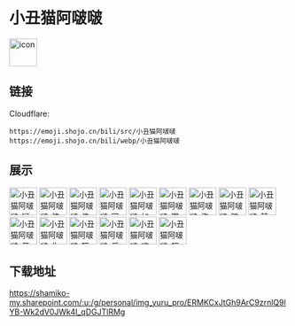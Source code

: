 # 小丑猫阿啵啵
<img src="https://emoji.shojo.cn/bili/src/小丑猫阿啵啵/icon.png" width="50" height="50" alt="icon">

## 链接
Cloudflare:
```
https://emoji.shojo.cn/bili/src/小丑猫阿啵啵
https://emoji.shojo.cn/bili/webp/小丑猫阿啵啵
```
## 展示
<img src="https://emoji.shojo.cn/bili/src/小丑猫阿啵啵/小丑猫阿啵啵-疑问.png" width="50" height="50" alt="小丑猫阿啵啵-疑问">
<img src="https://emoji.shojo.cn/bili/src/小丑猫阿啵啵/小丑猫阿啵啵-惊喜.png" width="50" height="50" alt="小丑猫阿啵啵-惊喜">
<img src="https://emoji.shojo.cn/bili/src/小丑猫阿啵啵/小丑猫阿啵啵-伸懒腰.png" width="50" height="50" alt="小丑猫阿啵啵-伸懒腰">
<img src="https://emoji.shojo.cn/bili/src/小丑猫阿啵啵/小丑猫阿啵啵-困困困.png" width="50" height="50" alt="小丑猫阿啵啵-困困困">
<img src="https://emoji.shojo.cn/bili/src/小丑猫阿啵啵/小丑猫阿啵啵-加油加油.png" width="50" height="50" alt="小丑猫阿啵啵-加油加油">
<img src="https://emoji.shojo.cn/bili/src/小丑猫阿啵啵/小丑猫阿啵啵-猫猫卖萌.png" width="50" height="50" alt="小丑猫阿啵啵-猫猫卖萌">
<img src="https://emoji.shojo.cn/bili/src/小丑猫阿啵啵/小丑猫阿啵啵-伤心.png" width="50" height="50" alt="小丑猫阿啵啵-伤心">
<img src="https://emoji.shojo.cn/bili/src/小丑猫阿啵啵/小丑猫阿啵啵-暗中观察.png" width="50" height="50" alt="小丑猫阿啵啵-暗中观察">
<img src="https://emoji.shojo.cn/bili/src/小丑猫阿啵啵/小丑猫阿啵啵-赞.png" width="50" height="50" alt="小丑猫阿啵啵-赞">
<img src="https://emoji.shojo.cn/bili/src/小丑猫阿啵啵/小丑猫阿啵啵-开心.png" width="50" height="50" alt="小丑猫阿啵啵-开心">
<img src="https://emoji.shojo.cn/bili/src/小丑猫阿啵啵/小丑猫阿啵啵-生气.png" width="50" height="50" alt="小丑猫阿啵啵-生气">
<img src="https://emoji.shojo.cn/bili/src/小丑猫阿啵啵/小丑猫阿啵啵-吓晕.png" width="50" height="50" alt="小丑猫阿啵啵-吓晕">
<img src="https://emoji.shojo.cn/bili/src/小丑猫阿啵啵/小丑猫阿啵啵-爱心.png" width="50" height="50" alt="小丑猫阿啵啵-爱心">
<img src="https://emoji.shojo.cn/bili/src/小丑猫阿啵啵/小丑猫阿啵啵-嗨.png" width="50" height="50" alt="小丑猫阿啵啵-嗨">
<img src="https://emoji.shojo.cn/bili/src/小丑猫阿啵啵/小丑猫阿啵啵-超饱.png" width="50" height="50" alt="小丑猫阿啵啵-超饱">

## 下载地址

https://shamiko-my.sharepoint.com/:u:/g/personal/img_yuru_pro/ERMKCxJtGh9ArC9zrnlQ9lYB-Wk2dV0JWk4I_qDGJTlRMg